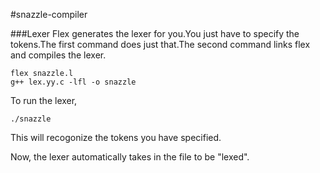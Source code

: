 #snazzle-compiler

###Lexer
Flex generates the lexer for you.You just have to specify the tokens.The first command does just that.The second command links flex and compiles the lexer.

```
flex snazzle.l
g++ lex.yy.c -lfl -o snazzle
```
To run the lexer, 

```
./snazzle
```
This will recogonize the tokens you have specified.

Now, the lexer automatically takes in the file to be "lexed".
